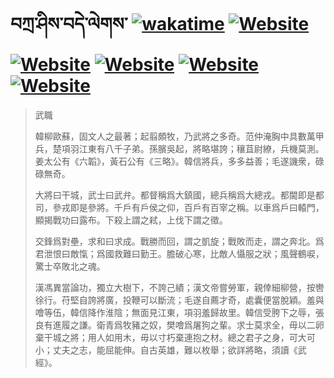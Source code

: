 # བཀྲ་ཤིས་བདེ་ལེགས་	[![wakatime](https://wakatime.com/badge/user/5043ee4a-e361-4607-9d47-d557f2005d05.svg)](https://wakatime.com/@5043ee4a-e361-4607-9d47-d557f2005d05)	[![Website](https://img.shields.io/website?label=&up_color=orange&up_message=Tianchi&url=https%3A%2F%2Fshields.io)](https://tianchi.aliyun.com/home/science/scienceDetail?userId=1095279182618)	[![Website](https://img.shields.io/website?label=&up_color=green&up_message=Yuque&url=https%3A%2F%2Fshields.io)](https://www.yuque.com/ivanaxu)	[![Website](https://img.shields.io/website?label=&up_color=yellow&up_message=Leetcode&url=https%3A%2F%2Fshields.io)](https://leetcode.cn/u/ivanaxu)	[![Website](https://img.shields.io/website?label=&up_color=violet&up_message=AIstudio&url=https%3A%2F%2Fshields.io)](https://aistudio.baidu.com/aistudio/personalcenter/thirdview/979775)	[![Website](https://img.shields.io/website?label=&up_color=red&up_message=Gitee&url=https%3A%2F%2Fshields.io)](https://gitee.com/IvanaXu)
> 武職
> 
> 韓柳歐蘇，固文人之最著；起翦頗牧，乃武將之多奇。范仲淹胸中具數萬甲兵，楚項羽江東有八千子弟。孫臏吳起，將略堪誇；穰苴尉繚，兵機莫測。姜太公有《六韜》，黃石公有《三略》。韓信將兵，多多益善；毛遂譏衆，碌碌無奇。
> 
> 大將曰干城，武士曰武弁。都督稱爲大鎮國，總兵稱爲大總戎。都閫即是都司，參戎即是參將。千戶有戶侯之仰，百戶有百宰之稱。以車爲戶曰轅門，顯揭戰功曰露布。下殺上謂之弒，上伐下謂之徵。
> 
> 交鋒爲對壘，求和曰求成。戰勝而回，謂之凱旋；戰敗而走，謂之奔北。爲君泄恨曰敵愾；爲國救難曰勤王。膽破心寒，比敵人懾服之狀；風聲鶴唳，驚士卒敗北之魂。
> 
> 漢馮異當論功，獨立大樹下，不誇己績；漢文帝嘗勞軍，親倖細柳營，按轡徐行。苻堅自誇將廣，投鞭可以斷流；毛遂自薦才奇，處囊便當脫穎。羞與噲等伍，韓信降作淮陰；無面見江東，項羽羞歸故里。韓信受胯下之辱，張良有進履之謙。衛青爲牧豬之奴，樊噲爲屠狗之輩。求士莫求全，毋以二卵棄干城之將；用人如用木，毋以寸朽棄連抱之材。總之君子之身，可大可小；丈夫之志，能屈能伸。自古英雄，難以枚舉；欲詳將略，須讀《武經》。
>

